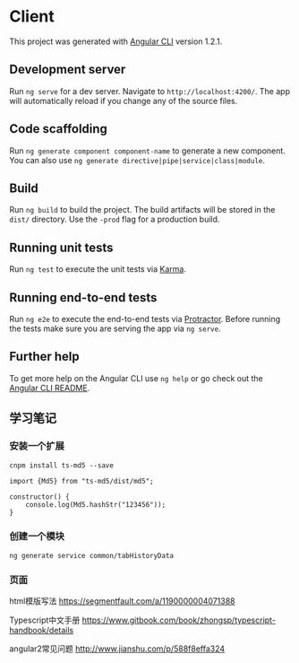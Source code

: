 # Client

This project was generated with [Angular CLI](https://github.com/angular/angular-cli) version 1.2.1.

## Development server

Run `ng serve` for a dev server. Navigate to `http://localhost:4200/`. The app will automatically reload if you change any of the source files.

## Code scaffolding

Run `ng generate component component-name` to generate a new component. You can also use `ng generate directive|pipe|service|class|module`.

## Build

Run `ng build` to build the project. The build artifacts will be stored in the `dist/` directory. Use the `-prod` flag for a production build.

## Running unit tests

Run `ng test` to execute the unit tests via [Karma](https://karma-runner.github.io).

## Running end-to-end tests

Run `ng e2e` to execute the end-to-end tests via [Protractor](http://www.protractortest.org/).
Before running the tests make sure you are serving the app via `ng serve`.

## Further help

To get more help on the Angular CLI use `ng help` or go check out the [Angular CLI README](https://github.com/angular/angular-cli/blob/master/README.md).

## 学习笔记

### 安装一个扩展
```
cnpm install ts-md5 --save
```

```
import {Md5} from "ts-md5/dist/md5";
```

```
constructor() {
    console.log(Md5.hashStr("123456"));
}
```

### 创建一个模块
```
ng generate service common/tabHistoryData
```


### 页面
html模版写法 https://segmentfault.com/a/1190000004071388

Typescript中文手册 https://www.gitbook.com/book/zhongsp/typescript-handbook/details

angular2常见问题 http://www.jianshu.com/p/588f8effa324